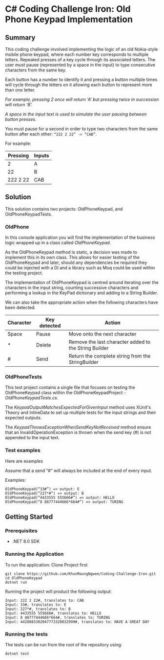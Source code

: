 # C# Coding Challenge Iron: Old Phone Keypad Implementation

## Summary

This coding challenge involved implementing the logic of an old Nokia-style mobile phone keypad, where each number key corresponds to multiple letters. Repeated presses of a key cycle through its associated letters. The user must pause (represented by a space in the input) to type consecutive characters from the same key.

Each button has a number to identify it and pressing a button multiple times will cycle through the letters on it allowing each button to represent more than one letter.

*For example, pressing 2 once will return ‘A’ but pressing twice in succession will return ‘B’.*

*A space in the input text is used to simulate the user pausing between button presses.*

You must pause for a second in order to type two characters from the same button after each other: `“222 2 22” -> “CAB”`.

For example:

|  Pressing   |  Inputs   |
|  ---------  | --------- |
|  2          |  A        |
|  22         |  B        |
|  222 2 22   |  CAB      |


## Solution

This solution contains two projects: OldPhoneKeypad, and OldPhoneKeypadTests.

### OldPhone

In this console application you will find the implementation of the business logic wrapped up in a class called *OldPhoneKeypad*. 

As the OldPhoneKeypad method is static, a decision was made to implement this in its own class.  This allows for easier testing of the OldPhoneKeypad and later, should any dependencies be required they could be injected with a DI and a library such as Moq could be used  within the testing project.

The implementation of OldPhoneKeypad is centred around iterating over the characters in the input string, counting successive characters and performing a lookup in the KeyPad dictionary and adding to a String Builder.  

We can also take the appropriate action when the following characters have been detected.


| Character | Key detected | Action |
| --------  | ----------| ------- |
| Space     | Pause  | Move onto the next character   |
| *         | Delete | Remove the last character added to the String Builder     |
| #         | Send   | Return the complete string from the StringBuilder |


### OldPhoneTests

This test project contains a single file that focuses on testing the OldPhoneKeypad class within the OldPhoneKeypadProject - *OldPhoneKeypadTests.cs*.

The *KeypadOutputMatchesExpectedForGivenInput* method uses XUnit's Theory and InlineData to set up multiple tests for the input strings and their expected outputs.  

The *KeypadThrowsExceptionWhenSendKeyNotReceived* method ensure that an InvalidOperationException is thrown when the send key (#) is not appended to the input text.


### Test examples

Here are examples

Assume that a send “#” will always be included at the end of every input.

Examples:
```
OldPhoneKeypad(“33#”) => output: E 
OldPhoneKeypad(“227*#”) => output: B 
OldPhoneKeypad(“4433555 555666#”) => output: HELLO 
OldPhoneKeypad(“8 88777444666*664#”) => output: TURING
```


## Getting Started

### Prerequisites

- .NET 8.0 SDK


### Running the Application
To run the application:
Clone Project first

```
git clone https://github.com/KhunMaungNgwee/Coding-Challenge-Iron.git
cd OldPhoneKeypad
dotnet run
```

Running the project will product the following output:

```
Input: 222 2 22#, translates to: CAB
Input: 33#, translates to: E
Input: 227*#, translates to: B
Input: 4433555 555666#, translates to: HELLO
Input: 8 88777444666*664#, translates to: TURING
Input: 4428883302047773328032999#, translates to: HAVE A GREAT DAY
```

### Running the tests

The tests can be run from the root of the repository using:

```
dotnet test
```
